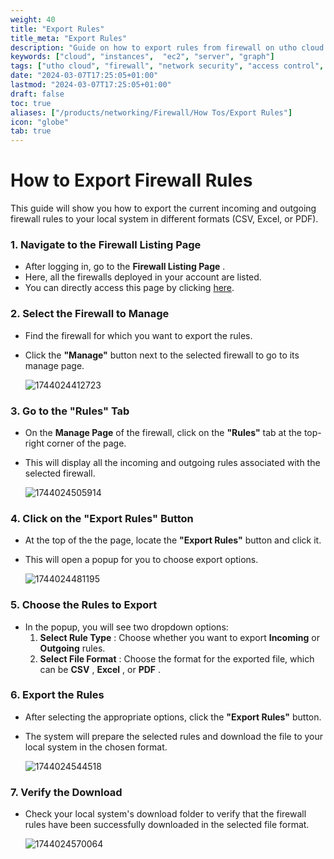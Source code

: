 ```yaml
---
weight: 40
title: "Export Rules"
title_meta: "Export Rules"
description: "Guide on how to export rules from firewall on utho cloud platform"
keywords: ["cloud", "instances",  "ec2", "server", "graph"]
tags: ["utho cloud", "firewall", "network security", "access control", "cloud firewall"]
date: "2024-03-07T17:25:05+01:00"
lastmod: "2024-03-07T17:25:05+01:00"
draft: false
toc: true
aliases: ["/products/networking/Firewall/How Tos/Export Rules"]
icon: "globe"
tab: true
---
```


# **How to Export Firewall Rules**

This guide will show you how to export the current incoming and outgoing firewall rules to your local system in different formats (CSV, Excel, or PDF).

### **1. Navigate to the Firewall Listing Page**

* After logging in, go to the  **Firewall Listing Page** .
* Here, all the firewalls deployed in your account are listed.
* You can directly access this page by clicking [here](https://console.utho.com/firewall "Firewall Listing Page").

### **2. Select the Firewall to Manage**

* Find the firewall for which you want to export the rules.
* Click the **"Manage"** button next to the selected firewall to go to its manage page.

  ![1744024412723](image/index/1744024412723.png)

### **3. Go to the "Rules" Tab**

* On the **Manage Page** of the firewall, click on the **"Rules"** tab at the top-right corner of the page.
* This will display all the incoming and outgoing rules associated with the selected firewall.

  ![1744024505914](image/index/1744024505914.png)

### **4. Click on the "Export Rules" Button**

* At the top of the the page, locate the **"Export Rules"** button and click it.
* This will open a popup for you to choose export options.

  ![1744024481195](image/index/1744024481195.png)

### **5. Choose the Rules to Export**

* In the popup, you will see two dropdown options:
  1. **Select Rule Type** : Choose whether you want to export **Incoming** or **Outgoing** rules.
  2. **Select File Format** : Choose the format for the exported file, which can be  **CSV** ,  **Excel** , or  **PDF** .

### **6. Export the Rules**

* After selecting the appropriate options, click the **"Export Rules"** button.
* The system will prepare the selected rules and download the file to your local system in the chosen format.

  ![1744024544518](image/index/1744024544518.png)

### **7. Verify the Download**

* Check your local system's download folder to verify that the firewall rules have been successfully downloaded in the selected file format.

  ![1744024570064](image/index/1744024570064.png)
